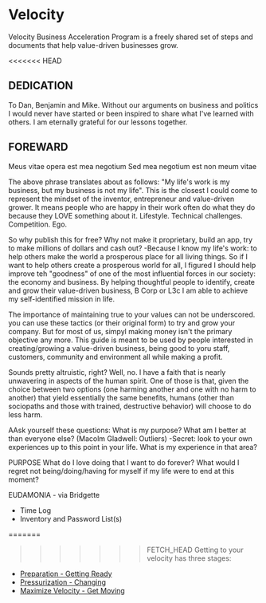 # Velocity
Velocity Business Acceleration Program is a freely shared set of steps and documents that help value-driven businesses grow.

<<<<<<< HEAD
## DEDICATION
To Dan, Benjamin and Mike. Without our arguments on business and politics I would never have started or been inspired to share what I've learned with others. I am eternally grateful for our lessons together.

## FOREWARD
Meus vitae opera est mea negotium
Sed mea negotium est non meum vitae

The above phrase translates about as follows: "My life's work is my business, but my business is not my life". This is the closest I could come to represent the mindset of the inventor, entrepreneur and value-driven grower. It means people who are happy in their work often do what they do because they LOVE something about it. Lifestyle. Technical challenges. Competition. Ego. 

So why publish this for free? Why not make it proprietary, build an app, try to make millions of dollars and cash out? 
-Because I know my life's work: to help others make the world a prosperous place for all living things. So if I want to help others create a prosperous world for all, I figured I should help improve teh "goodness" of one of the most influential forces in our society: the economy and business. By helping thoughtful people to identify, create and grow their value-driven business, B Corp or L3c I am able to achieve my self-identified mission in life.  

The importance of maintaining true to your values can not be underscored. you can use these tactics (or their original form) to try and grow your company. But for most of us, simpyl making money isn't the primary objective any more. This guide is meant to be used by people interested in creating/growing a value-driven business, being good to yoru staff, customers, community and environment all while making a profit.

Sounds pretty altruistic, right? Well, no. I have a faith that is nearly unwavering in aspects of the human spirit. One of those is that, given the choice between two options (one harming another and one with no harm to another) that yield essentially the same benefits, humans (other than sociopaths and those with trained, destructive behavior) will choose to do less harm. 

AAsk yourself these questions:
What is my purpose?
What am I better at than everyone else? (Macolm Gladwell: Outliers)
-Secret: look to your own experiences up to this point in your life.
What is my experience in that area?

PURPOSE
What do I love doing that I want to do forever?
What would I regret not being/doing/having for myself if my life were to end at this moment?

EUDAMONIA - via Bridgette

* Time Log
* Inventory and Password List(s)


=======
>>>>>>> FETCH_HEAD
Getting to your velocity has three stages:
* [Preparation - Getting Ready](/1-Preparation)
* [Pressurization - Changing](/2-Pressurization)
* [Maximize Velocity - Get Moving](/3-Velocity)

